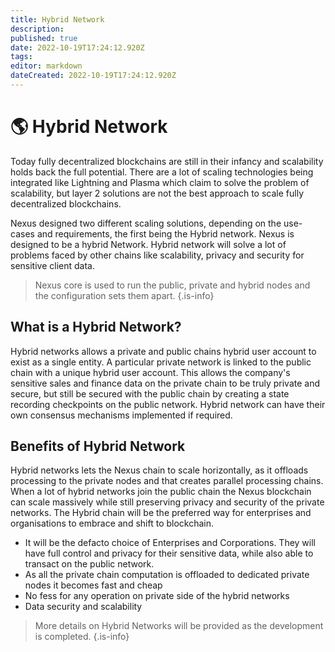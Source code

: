 ```yaml
---
title: Hybrid Network
description: 
published: true
date: 2022-10-19T17:24:12.920Z
tags: 
editor: markdown
dateCreated: 2022-10-19T17:24:12.920Z
---
```


# 🌎 Hybrid Network

Today fully decentralized blockchains are still in their infancy and scalability holds back the full potential. There are a lot of scaling technologies being integrated like Lightning and Plasma which claim to solve the problem of scalability, but layer 2 solutions are not the best approach to scale  fully decentralized blockchains.&#x20;

Nexus designed two different scaling solutions, depending on the use-cases and requirements, the first being the Hybrid network. Nexus is designed to be a hybrid Network. Hybrid network will solve a lot of problems faced by other chains like scalability, privacy and security for sensitive client data.&#x20;

> 
> Nexus core  is used to run the public, private and hybrid nodes and the configuration sets them apart.
{.is-info}

## What is a Hybrid Network?

Hybrid networks allows a private and public chains hybrid user account to exist as a single entity. A particular private network is linked to the public chain with a unique hybrid user account. This allows the company's sensitive sales and finance data on the private chain to be truly private and secure, but still be secured with the public chain by creating a state recording checkpoints on the public network. Hybrid network can have their own consensus mechanisms implemented if required.

## Benefits of Hybrid Network

Hybrid networks lets the Nexus chain to scale horizontally, as it offloads processing to the private nodes and that creates parallel processing chains. When a lot of hybrid networks join the public chain the Nexus blockchain can scale massively while still preserving privacy and security of the private networks. The Hybrid chain will be the preferred way for enterprises and organisations to embrace and shift to blockchain.&#x20;

- It will be the defacto choice of Enterprises and Corporations.  They will have full control and privacy for their sensitive data, while also able to transact on the public network.
- As all the private chain computation is offloaded to dedicated private nodes it becomes fast and cheap
- No fess for any operation on private side of the hybrid networks
- Data security and scalability


> More details on Hybrid Networks will be provided as the development is completed.
{.is-info}